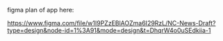 figma plan of app here:

https://www.figma.com/file/w1I9PZzEBlAOZma6I29RzL/NC-News-Draft?type=design&node-id=1%3A91&mode=design&t=DhqrW4o0uSEdkiia-1
